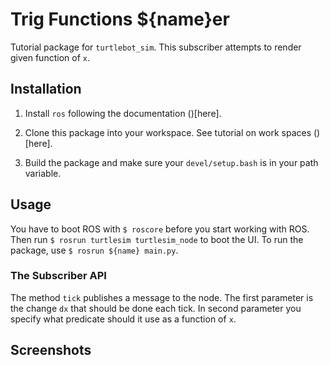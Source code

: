 # Trig Functions ${name}er

Tutorial package for `turtlebot_sim`. This subscriber attempts to render given function of `x`.

## Installation
1. Install `ros` following the documentation ()[here].

2. Clone this package into your workspace. See tutorial on work spaces ()[here].

3. Build the package and make sure your `devel/setup.bash` is in your path variable.

## Usage
You have to boot ROS with `$ roscore` before you start working with ROS. Then run `$ rosrun turtlesim turtlesim_node` to boot the UI.
To run the package, use `$ rosrun ${name} main.py`.

### The Subscriber API
The method `tick` publishes a message to the node.
The first parameter is the change `dx` that should be done each tick.
In second parameter you specify what predicate should it use as a function of `x`.

## Screenshots
